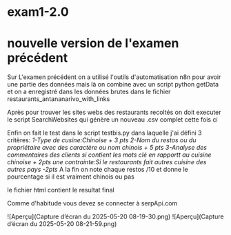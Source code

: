 # exam1-2.0
# nouvelle version de l'examen précédent #
Sur L'examen précédent on a utilisé l'outils d'automatisation n8n pour avoir une partie des données mais là on combine avec un script python getData et on a enregistré dans les données brutes dans le fichier restaurants_antananarivo_with_links 

Après pour trouver les sites webs des restaurants recoltés on doit executer le script SearchWebsites qui génère un nouveau .csv complet cette fois ci

Enfin on fait le test dans le script testbis.py dans laquelle j'ai défini 3 critères:
*1-Type de cusine:Chinoise + 3 pts*
*2-Nom du restos ou du propriétaire avec des caractère ou nom chinois + 5 pts*
*3-Analyse des commentaires des clients si contient les mots clé en rapportt au cuisine chinoise + 2pts*
*une contrainte:Si le restaurants fait autres cuisine des autres pays -2pts*
A la fin on note chaque restos /10 et donne le pourcentage si il est vraiment chinois ou pas

le fichier html contient le resultat final

Comme d'habitude vous devez se connecter à serpApi.com 


![Aperçu](Capture d’écran du 2025-05-20 08-19-30.png)
![Aperçu](Capture d’écran du 2025-05-20 08-21-59.png)


